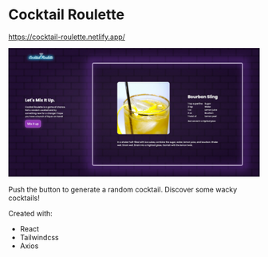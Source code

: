 # Cocktail Roulette

https://cocktail-roulette.netlify.app/

![Cocktail Roulette](https://github.com/Tlabrahamson/cocktail-roulette/blob/main/src/assets/cocktail-roulette.jpg)

Push the button to generate a random cocktail. Discover some wacky cocktails!

Created with:

- React
- Tailwindcss
- Axios
